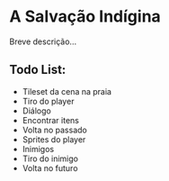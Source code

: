 # A Salvação Indígina 

Breve descrição...

## Todo List:
- Tileset da cena na praia
- Tiro do player
- Diálogo
- Encontrar itens
- Volta no passado
- Sprites do player
- Inimigos
- Tiro do inimigo
- Volta no futuro